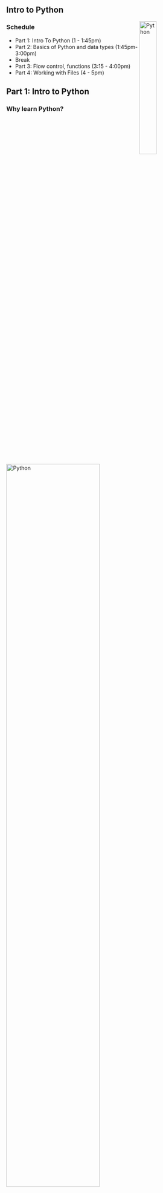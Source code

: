 
## Intro to Python
<img src="./figures/python-logo2x.png" alt="Python" width="30%" align="right"/> 



### Schedule
*  Part 1: Intro To Python (1 - 1:45pm)
*  Part 2: Basics of Python and data types (1:45pm-3:00pm)
*  Break
*  Part 3: Flow control, functions (3:15 - 4:00pm) 
*  Part 4: Working with Files (4 - 5pm)


## Part 1: Intro to Python

### Why learn Python?


<img src="figures/programming_languages_recommended.png" alt="Python" width="70%" align="center"/>

https://businessoverbroadway.com/2019/01/13/programming-languages-most-used-and-recommended-by-data-scientists/


-  Python is extremely popular and widely used, especially for data science.
    +  Popular and getting more so in Bioinformatics, especially for building tools.
    +  For analysis, R (which you will learn later in the week) is arguably more useful currently due to the huge number of packages available from [Bioconductor](http://bioconductor.org/) and [CRAN](https://cran.r-project.org/). 
    +  The best option is to learn [Python, R, and bash](http://omgenomics.com/programming-languages/). A little of each will go a long way.
-  Freely available to [download](https://www.python.org/downloads/) for Windows, Linux, Mac OS X, etc.
-  Python is extremely versatile
    +  Used for a wide range of purposes from automating simple tasks to massive software projects with wide adoption [by many large companies.](https://realpython.com/world-class-companies-using-python/)
-  Installed on almost every Linux server.
-  Vast number of resources online: If you can Google for it you can learn how to do it.


------


### Goals for this section

-  Lower the barrier to entry by resolving basic "getting started" hurdles.
-  Provide tips and pointers on things to be aware of.
-  Provide a foundation in basic Python and some hands-on experience.
-  Give you some basic tools and recipes that you can build on in the future.
-  Get you hooked on programming and solving problems with Python.

-----

### Question
1)  Click "YES" if you have ever programmed in Python before.

2)  Click "YES" if you have ever programmed in any language before.

----- 

##  Background

###  What is a programming language and why do we need it?

Speaking to a computer in its native language is tedious and complicated. A programming language is a way for humans to describe a set of operations to a computer in a more abstract and understandable way. A helper program then translates our description of the operations into a set of instructions (machine code) for the computer to carry out.<br> 

Some day we may develop a programming language that allows us to communicate our instructions to the computer in our native language (Alexa, turn on the TV). Except for simple cases, this option doesn't exist yet, largely because human languages are complicated and instructions can be difficult to understand (even for other humans).


In order for the helper program to work properly, we need to use a concise language:
-  Well defined vocabulary for describing the basic set of supported operations.
-  Well defined set of Data Types that have a defined set of valid operations (add, subtract, etc).
-  Well defined syntax that leaves no ambiguity about when the computer should carry out each instruction.

Specifically in Python:

<img src="figures/python_interpreter.png" alt="PythonInterpreter" width="90%" align="center"/> <br><br>



-----

### A brief history of Python
-  Initially developed during the late 1980's by [Guido van Rossum](https://en.wikipedia.org/wiki/Guido_van_Rossum), BDFL until 2018.
-  First development version released in 1991. Version 1 released in 1994.
-  Python 2.0.0 released June, 2001
    -  Python 2.x end-of-life Jan 1, 2020.
    -  This version was so popular and widely used that many Bioinformatics programs were written using it. Some of these tools have been converted to support v3.x, others are in the process of being upgraded or have been abandoned and will stay on v2.x. The last Python 2.x release is still available for [download](https://www.python.org/downloads/release/python-2718/).
-  Python 3.x (December 2008) was a significant re-design and broke compatibility with some parts of v2.x.
-  The current version is 3.8.


------

### Interesting features of Python
-  High level: It hides a lot of the complicated details.
-  Interpreted: programs are compiled to byte code and run on a virtual machine instead of being compiled to native machine language
    -  This provides the option of running Python interactively, or writing Python scripts.
-  Garbage Collected: memory is allocated and freed for you automatically
-  Spaces matter in Python and are part of the language syntax. Be careful with copy/paste!
-  In Python, "Readability counts". 
    *  There is a style guide called [Python Enhancement Proposal 8 (PEP8)](https://www.python.org/dev/peps/pep-0008/) that documents and encourages consistent, readable code. If you plan to share your code with others, it is good practice to follow the style guide (or adopt the style used by the rest of the team). 
    *  These best practices are also known as writing "pythonic" or "idiomatic" python, [this guide](https://docs.python-guide.org/writing/style/) has more details. Try ```import this``` in your Python interpreter if you are a fan of programmer philosophy.

----

### Base Python and the extensive package ecosystem
-  Python has been extremely successful partly because it is modular and highly extensible. The core of Python is relatively small and compact, but this is supplemented with a large ["standard library"](https://docs.python.org/3/library/) that adds a large amount of additional functionality.
    +  Thousands of additional packages are available from the [PyPI](https://pypi.org/) repository.
    +  PythonPath variable
    +  Where do libraries live?
    +  Virtual Environments 
    +  Conflicts and package versions
        -  Virtual environments
        -  Conda


---------

### Writing Python Code

You can work directly on the interactive Python terminal, but eventually you might want a record of your work. One option is to edit your code in a text editor, then run it in the terminal. This is also a great way to test your code piece by piece as you work through developing or editing your program.


Lots of tools have been developed to help with writing computer code. Two popular options are [Visual Studio Code](https://code.visualstudio.com/), and [Atom Editor](https://atom.io/). Both work well and are available for free. Download and install either one of these if you want, or use a text editor you already have.

When working directly on the server, [Nano](https://www.nano-editor.org/), [Vim](https://www.vim.org/), and [Emacs](https://www.gnu.org/software/emacs/) are all popular editors.


-------


### Your first Python program

[Hello, World!](https://en.wikipedia.org/wiki/%22Hello,_World!%22_program) is traditionally the first program to write in any new programming language.


Connect to the server<br>
```bash
ssh <user>@tadpole.genomecenter.ucdavis.edu
```

Then follow this example:

```bash
export PATH=/share/biocore/shunter/opt/bin/:$PATH
alias ll='ls -alFh --color'

mkdir -p  /share/workshop/prereq_workshop/$USER/python

cd /share/workshop/prereq_workshop/$USER/python

ipython3
```

https://ipython.readthedocs.io/en/stable/index.html
<div class="output">
Python 3.8.2 (default, May  5 2020, 12:05:43) 
Type 'copyright', 'credits' or 'license' for more information
IPython 7.14.0 -- An enhanced Interactive Python. Type '?' for help.<br>

In [1]:   
</div>

Note that [IPython](https://ipython.org/) is an enhanced version of the Python shell. Among [many other things](https://ipython.readthedocs.io/en/stable/interactive/python-ipython-diff.html), it has better support for pasting Python code into the interactive terminal without messing up indentation. Some systems don't have ipython installed, in which case you can usually run "python" or "python3".


Use the interactive Python interpreter to run a short program:


```python
>>> print("Hello World!")
Hello World!
```


<h3><font color="red">Once you have successfully run `python3` and printed "Hello World!", mark "Yes" in zoom. Post questions or problems to the Slack channel.</font></h3>

Now we need to exit the Python interpreter. This can be done by typing ```exit()``` or **CTRL+D**. 


Next, lets try writing a "Hello World" Python script.

```bash
nano helloworld.py
```

Enter the same print statement we used above, press Ctrl+O to write the changes, then Ctrl+X to exit the file.

Check that the file you created is present and that your changes were saved successfully, then run the script:

```bash
ll

cat helloworld.py

python3 helloworld.py
```

<div class="output">
shunter@tadpole:python$ ll
total 5.0K
drwxrwxr-x  2 shunter shunter 2.0K Oct  4 20:11 ./
drwxrwx--- 26 shunter shunter 2.0K Oct  4 20:14 ../
-rw-rw-r--  1 shunter shunter   23 Oct  4 20:09 helloworld.py<br>

shunter@tadpole:python$ cat helloworld.py 
print("Hello, World!")

shunter@tadpole:python$ python3 helloworld.py
Hello, World!

</div>

<h3><font color="red">Once you have successfully created your Python script and run it, mark "Yes" in zoom. Post questions or problems to the Slack channel.</font></h3>



----

This is the end of the Intro section. Next we will talk about data types and do more hands-on exercies.

